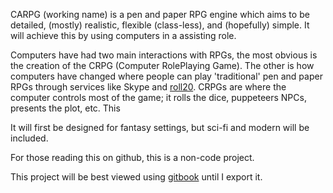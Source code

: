 CARPG (working name) is a pen and paper RPG engine  which aims to be detailed, (mostly) realistic, flexible (class-less), and (hopefully) simple. It will achieve this by using computers in a assisting role.

Computers have had two main interactions with RPGs, the most obvious is the creation of the CRPG (Computer RolePlaying Game). The other is how computers have changed where people can play 'traditional' pen and paper RPGs through services like  Skype and [roll20](http:\\roll20.net).
CRPGs are where the computer controls most of the game; it rolls the dice, puppeteers NPCs, presents the plot, etc. This 

It will first be designed for fantasy settings, but sci-fi and modern will be included.

For those reading this on github, this is a non-code project.

This project will be best viewed using [gitbook](https://www.gitbook.com/book/lupus590/carpg_-_an_rpg_engine/details) until I export it.